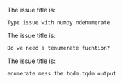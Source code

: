 The issue title is:

```text
Type issue with numpy.ndenumerate
```

The issue title is:

```text
Do we need a tenumerate fucntion?
```

The issue title is:

```text
enumerate mess the tqdm.tqdm output
```
